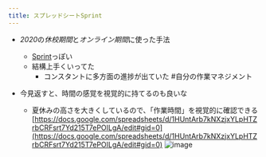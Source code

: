 ```yaml
---
title: スプレッドシートSprint
---
```


* *2020*の*休校期間*と*オンライン期間*に使った手法
  
  * [Sprint](Sprint.md)っぽい
  * 結構上手くいってた
    * コンスタントに多方面の進捗が出ていた #自分の作業マネジメント
* 今見返すと、時間の感覚を視覚的に持てるのも良いな
  
  * 夏休みの高さを大きくしているので、「作業時間」を視覚的に確認できる
    [https://docs.google.com/spreadsheets/d/1HUntArb7kNXzjxYLpHTZrbCRFsrt7Yd215T7ePOILgA/edit#gid=0](https://docs.google.com/spreadsheets/d/1HUntArb7kNXzjxYLpHTZrbCRFsrt7Yd215T7ePOILgA/edit#gid=0)
    ![image](https://gyazo.com/6b1aa00b9355e93cb236afb1841f91da/thumb/1000)
